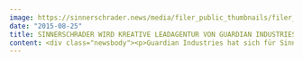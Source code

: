 ```yaml
---
image: https://sinnerschrader.news/media/filer_public_thumbnails/filer_public/b9/83/b98338eb-bf94-4b94-9a93-de08f1d46771/pm-guardian-720x450-2jpg__680x0_q85.jpg__480x288_q85_crop_subsampling-2_upscale.jpg
date: "2015-08-25"
title: SINNERSCHRADER WIRD KREATIVE LEADAGENTUR VON GUARDIAN INDUSTRIES IN EUROPA
content: <div class="newsbody"><p>Guardian Industries hat sich für SinnerSchrader als kreative und digitale Leadagentur für Europa, einschließlich Russland und den GUS, entschieden. Im Mittelpunkt der umfassenden Zusammenarbeit steht die Entwicklung einer digitalen und kreativen Strategie, die den Ruf von Guardian Industries als langfristigen und zuverlässigen Industriepartner für vielfältige und qualitativ hochwertige Glasprodukte ausbauen soll. <br/><br/>Mit Produktionsstandorten auf fünf Kontinenten ist <a href="http&#58;//www.guardian.com/">Guardian Industries</a> einer der weltweit größten Hersteller von Floatglasprodukten für Gewerbe-, Wohn- und Transportanwendungen. Das amerikanische Unternehmen mit Sitz in Auburn Hills, Michigan, USA beschäftigt 17.000 Mitarbeiter weltweit und hat seinen europäischen Hauptsitz in Luxemburg.<br/><br/>SinnerSchrader berät Guardian Europe bei der Gestaltung einer Corporate Identity und eines digitalen Auftritts, welche die Entwicklung eines regionalen Geschäftsmodells und einer beständigen Kundenbindung in ganz Europa unterstützen sollen. Die ersten Aufträge umfassen digitale Projekte mit Schwerpunkt auf mobilen Anwendungen und klassischen Kommunikationskanälen wie Print, Verpackungen und Events.<br/><br/><strong>Über Guardian Industries</strong><br/>Guardian, mit Hauptsitz in Auburn Hills, Michigan, ist ein vielseitiger globaler Hersteller, mit führenden Marktpositionen in Floatglas, veredelten Glasprodukten für den Gewerbe-, Wohn- und Automobilmarkt, in Automobilveredelung und im Vertrieb von Bauprodukten. Dank seiner Forschungs- und Entwicklungszentren (Science &amp; Technology Center für das Glas und Advanced Development Center für den Automobilbau) steht Guardian an der Vorderfront der Innovation. Seine Automobilveredelungsgruppe, SRG Global, ist einer der weltweit größten Hersteller von fortschrittlichen, hochwertigen Beschichtungen auf Kunststoffen. Guardian, seine Tochterunternehmen und Konzerngesellschaften beschäftigen 17.000 Mitarbeiter und verfügen über Niederlassungen in Nordamerika, Europa, Südamerika, Afrika, im Nahen Osten und in Asien. <a href="http&#58;//www.guardian.com/">www.guardian.com</a></p><p></p><p></p></div>
---
```

